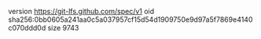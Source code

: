 version https://git-lfs.github.com/spec/v1
oid sha256:0bb0605a241aa0c5a037957cf15d54d1909750e9d97a5f7869e4140c070ddd0d
size 9743
